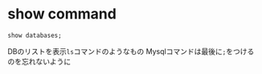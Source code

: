 # show command

```mysql
show databases;
```

DBのリストを表示`ls`コマンドのようなもの
Mysqlコマンドは最後に`;`をつけるのを忘れないように


